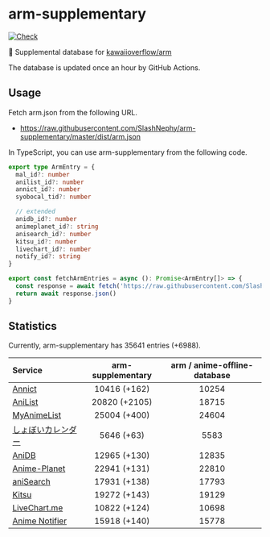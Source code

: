 # arm-supplementary

[![Check](https://github.com/SlashNephy/arm-supplementary/actions/workflows/check-node.yml/badge.svg)](https://github.com/SlashNephy/arm-supplementary/actions/workflows/check-node.yml)

💊 Supplemental database for [kawaiioverflow/arm](https://github.com/kawaiioverflow/arm)

The database is updated once an hour by GitHub Actions.

## Usage

Fetch arm.json from the following URL.

- https://raw.githubusercontent.com/SlashNephy/arm-supplementary/master/dist/arm.json

In TypeScript, you can use arm-supplementary from the following code.

```TypeScript
export type ArmEntry = {
  mal_id?: number
  anilist_id?: number
  annict_id?: number
  syobocal_tid?: number

  // extended
  anidb_id?: number
  animeplanet_id?: string
  anisearch_id?: number
  kitsu_id?: number
  livechart_id?: number
  notify_id?: string
}

export const fetchArmEntries = async (): Promise<ArmEntry[]> => {
  const response = await fetch('https://raw.githubusercontent.com/SlashNephy/arm-supplementary/master/dist/arm.json')
  return await response.json()
}
```

## Statistics

Currently, arm-supplementary has 35641 entries (+6988).

| Service                                     | arm-supplementary | arm / anime-offline-database |
| :------------------------------------------ | :---------------: | :--------------------------: |
| [Annict](https://annict.com)                |   10416 (+162)    |            10254             |
| [AniList](https://anilist.co)               |   20820 (+2105)   |            18715             |
| [MyAnimeList](https://myanimelist.net)      |   25004 (+400)    |            24604             |
| [しょぼいカレンダー](https://cal.syoboi.jp) |    5646 (+63)     |             5583             |
| [AniDB](https://anidb.net)                  |   12965 (+130)    |            12835             |
| [Anime-Planet](https://anime-planet.com)    |   22941 (+131)    |            22810             |
| [aniSearch](https://anisearch.com)          |   17931 (+138)    |            17793             |
| [Kitsu](https://kitsu.io)                   |   19272 (+143)    |            19129             |
| [LiveChart.me](https://livechart.me)        |   10822 (+124)    |            10698             |
| [Anime Notifier](https://notify.moe)        |   15918 (+140)    |            15778             |
